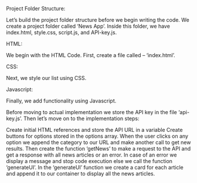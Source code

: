 Project Folder Structure:

Let’s build the project folder structure before we begin writing the code. We create a project folder called ‘News App’. Inside this folder, we have index.html, style.css, script.js, and API-key.js.




HTML:

We begin with the HTML Code. First, create a file called – ‘index.html’. 



CSS:

Next, we style our list using CSS.




Javascript:

Finally, we add functionality using Javascript.

Before moving to actual implementation we store the API key in the file ‘api-key.js’. Then let’s move on to the implementation steps:

Create initial HTML references and store the API URL in a variable
Create buttons for options stored in the options array. When the user clicks on any option we append the category to our URL and make another call to get new results.
Then create the function ‘getNews’ to make a request to the API and get a response with all news articles or an error. In case of an error we display a message and stop code execution else we call the function ‘generateUI’.
In the ‘generateUI’ function we create a card for each article and append it to our container to display all the news articles.
 
